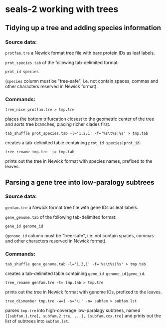 # seals-2 working with trees
## Tidying up a tree and adding species information
### Source data:
`protfam.tre` a Newick format tree file with bare protein IDs as leaf labels.

`prot_species.tab` of the following tab-delimited format:
```
prot_id species
```
(`species` column must be "tree-safe", i.e. not contain spaces, commas and other characters reserved in Newick format).
### Commands:
```
tree_nice protfam.tre > tmp.tre
```
places the bottom trifurcation closest to the geometric center of the tree and sorts tree branches, placing richer clades first.
```
tab_shuffle prot_species.tab -l='1,2,1' -f='%s\t%s|%s' > tmp.tab
```
creates a tab-delimited table containing `prot_id species|prot_id`.
```
tree_rename tmp.tre -t= tmp.tab
```
prints out the tree in Newick format with species names, prefixed to the leaves.
## Parsing a gene tree into low-paralogy subtrees
### Source data:
`genfam.tre` a Newick format tree file with gene IDs as leaf labels.

`gene_genome.tab` of the following tab-delimited format:
```
gene_id genome_id
```
(`genome_id` column must be "tree-safe", i.e. not contain spaces, commas and other characters reserved in Newick format).
### Commands:
```
tab_shuffle gene_genome.tab -l='1,2,1' -f='%s\t%s|%s' > tmp.tab
```
creates a tab-delimited table containing `gene_id genome_id|gene_id`.
```
tree_rename genfam.tre -t= tmp.tab > tmp.tre
```
prints out the tree in Newick format with genome IDs, prefixed to the leaves.
```
tree_dismember tmp.tre -w=1 -s='\|' -n= subfam > subfam.lst
```
parses `tmp.tre` into high-coverage low-paralagy subtrees, named `[[subfam.1.tre], subfam.2.tre, ...], [subfam.xxx.tre]` and prints out the list of subtrees into `subfam.lst`.
